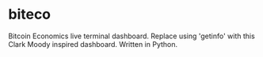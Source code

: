 # biteco
Bitcoin Economics live terminal dashboard. Replace using 'getinfo' with this Clark Moody inspired dashboard. Written in Python.
